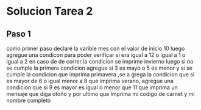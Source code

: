 # Solucion Tarea 2
## Paso 1
como primer paso declaré la varible mes con el valor de inicio 10 
luego agregue una condicon para poder verificar si era igual a 12 o igual a 1 o igual a 2
en caso de de correr la condicion se imprime invierno luego  si no se cumple la primera condicion  agregue si 3 es mayo o 5 es menor y si se cumple la condicion que imprima primavera ,se a grega la condicion que si es mayor de  6 o igual menor a 8 que imprima verano, agregue una condicion que si 9 es mayor es igual o menor que 11 que imprima un mensaje que diga otoño y por ultimo que imprima mi codigo de carnet y mi nombre completo 
